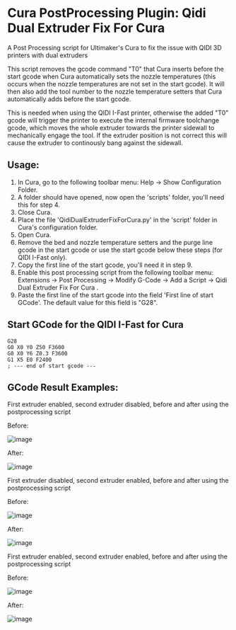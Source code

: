 # Cura PostProcessing Plugin: Qidi Dual Extruder Fix For Cura
A Post Processing script for Ultimaker's Cura to fix the issue with QIDI 3D printers with dual extruders


This script removes the gcode command "T0" that Cura inserts before the start gcode when Cura automatically sets the nozzle temperatures (this occurs when the nozzle temperatures are not set in the start gcode). It will then also add the tool number to the nozzle temperature setters that Cura automatically adds before the start gcode.

This is needed when using the QIDI I-Fast printer, otherwise the added "T0" gcode will trigger the printer to execute the internal firmware toolchange gcode, which moves the whole extruder towards the printer sidewall to mechanically engage the tool. If the extruder position is not correct this will cause the extruder to continously bang against the sidewall.


Usage:
-------------------
1. In Cura, go to the following toolbar menu: Help -> Show Configuration Folder. 
2. A folder should have opened, now open the 'scripts' folder, you'll need this for step 4.
3. Close Cura.
4. Place the file 'QidiDualExtruderFixForCura.py' in the 'script' folder in Cura's configuration folder.
5. Open Cura.
6. Remove the bed and nozzle temperature setters and the purge line gcode in the start gcode or use the start gcode below these steps (for QIDI I-Fast only). 
7. Copy the first line of the start gcode, you'll need it in step 9.
8. Enable this post processing script from the following toolbar menu: Extensions -> Post Processing -> Modify G-Code -> Add a Script -> Qidi Dual Extruder Fix For Cura .
9. Paste the first line of the start gcode into the field 'First line of start GCode'. The default value for this field is "G28".

Start GCode for the QIDI I-Fast for Cura
-------------------
```
G28
G0 X0 Y0 Z50 F3600
G0 X0 Y6 Z0.3 F3600
G1 X5 E0 F2400
; --- end of start gcode ---
```

GCode Result Examples:
-------------------

First extruder enabled, second extruder disabled, before and after using the postprocessing script


Before:

![image](https://user-images.githubusercontent.com/47488385/189691246-4c852e6f-bf67-4383-a249-a59ac32e4db7.png)


After:

![image](https://user-images.githubusercontent.com/47488385/189691310-b71f05ac-14e5-4c58-8ab9-397431bf02be.png)



First extruder disabled, second extruder enabled, before and after using the postprocessing script


Before:

![image](https://user-images.githubusercontent.com/47488385/189697002-34cd1bb7-e47b-4edd-8c41-3ef57bbd26cf.png)


After:

![image](https://user-images.githubusercontent.com/47488385/189697025-2a338d30-d0cf-4844-ba33-8280e271a612.png)


First extruder enabled, second extruder enabled, before and after using the postprocessing script


Before:

![image](https://user-images.githubusercontent.com/47488385/189691338-f5926a31-dfed-4602-8a36-69d78ce6c085.png)


After:

![image](https://user-images.githubusercontent.com/47488385/189691370-ea5b05e7-a6d7-4ed0-833e-02b4fd2c267a.png)
